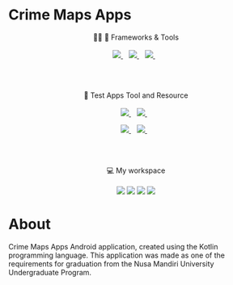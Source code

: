 # Crime Maps Apps
<p align='center'>
  👩‍💻 🚀 Frameworks & Tools<br/><br/>
  <a href="https://kotlinlang.org/">
    <img src="https://img.shields.io/badge/Kotlin-0095D5?&style=for-the-badge&logo=kotlin&logoColor=white" />
  </a>&nbsp;&nbsp;
  <a href="https://www.android.com/">
    <img src="https://img.shields.io/badge/Android-3DDC84?style=for-the-badge&logo=android&logoColor=white" />
  </a>&nbsp;&nbsp;
  <a href="https://developer.android.com/studio/">
    <img src="https://img.shields.io/badge/Android_Studio-3DDC84?style=for-the-badge&logo=android-studio&logoColor=white" />
  </a>&nbsp;&nbsp;
</p>
<br/><br/>
<p align='center'>
  📱 Test Apps Tool and Resource<br/><br/>
  <a href="https://www.mi.co.id/id/redmi-5-plus/">
    <img src="https://img.shields.io/badge/xiaomi redmi 5 plus-%23FA6709.svg?&style=for-the-badge&logo=xiaomi&logoColor=white" />
  </a>&nbsp;&nbsp;
  <a href="https://www.android.com/versions/oreo-8-0/">
    <img src="https://img.shields.io/badge/Android 8-3DDC84?style=for-the-badge&logo=android&logoColor=white" />
  </a>&nbsp;&nbsp;
</p>
<p align='center'>
  <a href="https://www.mi.co.id/id/poco-x3-nfc/">
    <img src="https://img.shields.io/badge/Poco X3 NFC-%23FFE200.svg?&style=for-the-badge&logo=xiaomi&logoColor=black" />
  </a>&nbsp;&nbsp;
  <a href="https://www.android.com/android-11/">
    <img src="https://img.shields.io/badge/Android 11-3DDC84?style=for-the-badge&logo=android&logoColor=white" />
  </a>&nbsp;&nbsp;
</p>
<br/><br/>
<p align='center'>
  💻 My workspace<br/><br/>
  <img src="https://img.shields.io/badge/windows-%230078D6.svg?&style=for-the-badge&logo=windows&logoColor=white" />
  <img src="https://img.shields.io/badge/amd-Ryzen 3-%23FF160B.svg?&style=for-the-badge&logo=amd&logoColor=white" />
  <img src="https://img.shields.io/badge/RAM-12GB-%230071C5.svg?&style=for-the-badge&logoColor=white" />
  <img src="https://img.shields.io/badge/amd-Radeon Vega-%23ED1C24.svg?&style=for-the-badge&logo=amd&logoColor=white" />
</p>

# About
Crime Maps Apps Android application, created using the Kotlin programming language. This application was made as one of the requirements for graduation from the Nusa Mandiri University Undergraduate Program.
